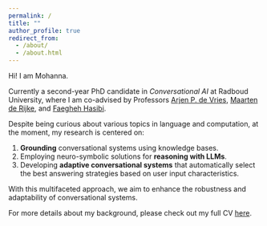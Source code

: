 ```yaml
---
permalink: /
title: ""
author_profile: true
redirect_from: 
  - /about/
  - /about.html
---
```


Hi! I am Mohanna. <br>

Currently a second-year PhD candidate in *Conversational AI* at Radboud University, where I am co-advised by Professors [Arjen P. de Vries](https://www.ru.nl/personen/vries-a-de), [Maarten de Rijke](https://staff.fnwi.uva.nl/m.derijke/), and [Faegheh Hasibi](https://hasibi.com/).

Despite being curious about various topics in language and computation, at the moment, my research is centered on:
1. **Grounding** conversational systems using knowledge bases.
2. Employing neuro-symbolic solutions for **reasoning with LLMs**.
3. Developing **adaptive conversational systems** that automatically select the best answering strategies based on user input characteristics.

With this multifaceted approach, we aim to enhance the robustness and adaptability of conversational systems.

For more details about my background, please check out my full CV [here](http://mohannahoveyda.github.io/files/CV_06_Sep_2024.pdf).

<!-- 
A data-driven personal website
======
blah blah -->

